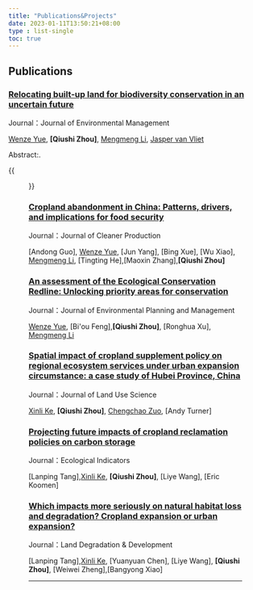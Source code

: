 ```yaml
---
title: "Publications&Projects"
date: 2023-01-11T13:50:21+08:00
type : list-single
toc: true
---
```

## Publications

### [Relocating built-up land for biodiversity conservation in an uncertain future](https://doi.org/10.1016/j.jenvman.2023.118706)

Journal：Journal of Environmental Management

[Wenze Yue](https://person.zju.edu.cn/wzyue#0), **[Qiushi Zhou]**, [Mengmeng Li](https://www.landbigdata.info/cscproject/), [Jasper van Vliet](https://research.vu.nl/en/persons/j-van-vliet)

Abstract:. 

{{<figure src="/image/JEM.png">}}




### [Cropland abandonment in China: Patterns, drivers, and implications for food security](https://doi.org/10.1016/j.jclepro.2023.138154)

Journal：Journal of Cleaner Production

[Andong Guo], [Wenze Yue](https://person.zju.edu.cn/wzyue#0), [Jun Yang], [Bing Xue], [Wu Xiao], [Mengmeng Li](https://www.landbigdata.info/cscproject/), [Tingting He],[Maoxin Zhang],**[Qiushi Zhou]**




### [An assessment of the Ecological Conservation Redline: Unlocking priority areas for conservation](https://doi.org/10.1080/09640568.2022.2145939)

Journal：Journal of Environmental Planning and Management

[Wenze Yue](https://person.zju.edu.cn/wzyue#0), [Bi'ou Feng],**[Qiushi Zhou]**, [Ronghua Xu], [Mengmeng Li](https://www.landbigdata.info/cscproject/)




### [Spatial impact of cropland supplement policy on regional ecosystem services under urban expansion circumstance: a case study of Hubei Province, China](https://doi.org/10.1080/1747423X.2020.1817166)

Journal：Journal of Land Use Science

[Xinli Ke](http://ggxy.hzau.edu.cn/info/1064/5971.htm), **[Qiushi Zhou]**, [Chengchao Zuo](http://ggxy.hzau.edu.cn/info/1062/3112.htm), [Andy Turner]




### [Projecting future impacts of cropland reclamation policies on carbon storage](https://doi.org/10.1016/j.ecolind.2020.106835)

Journal：Ecological Indicators

[Lanping Tang],[Xinli Ke](http://ggxy.hzau.edu.cn/info/1064/5971.htm), **[Qiushi Zhou]**, [Liye Wang], [Eric Koomen]




### [Which impacts more seriously on natural habitat loss and degradation? Cropland expansion or urban expansion?](https://doi.org/10.1002/ldr.3768)

Journal：Land Degradation & Development

[Lanping Tang],[Xinli Ke](http://ggxy.hzau.edu.cn/info/1064/5971.htm), [Yuanyuan Chen], [Liye Wang], **[Qiushi Zhou]**, [Weiwei Zheng],[Bangyong Xiao]

***

